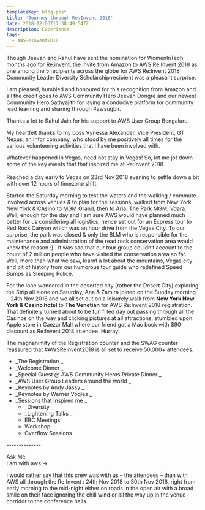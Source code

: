 ```yaml
---
templateKey: blog-post
title: 'Journey through Re:Invent 2018'
date: 2018-12-03T17:38:49.547Z
description: Experience
tags:
  - AWSReInvent2018
---
```

Though Jeevan and Rahul have sent the nomination for WomenInTech months ago for Re:invent, the invite from Amazon to AWS Re:Invent 2018 as one among the 5 recipients across the globe for AWS Re:Invent  2018 Community Leader Diversity Scholarship recipient was a pleasant surprise.

I am pleased, humbled and honoured for this recognition from Amazon and all the credit goes to AWS Community Hero Jeevan Dongre and our newest Community Hero Sathyajith for laying a conducive platform for community lead learning and sharing through #awsugblr.

Thanks a lot to Rahul Jain for his support to AWS User Group Bengaluru.

My heartfelt thanks to my boss Vynessa Alexander, Vice President, GT Nexus, an Infor company, who stood by me positively all times for the various volunteering activities that I have been involved with.

Whatever happened in Vegas, need not stay in Vegas! So, let me jot down some of the key events that that inspired me at Re:Invent 2018. \
\
Reached a day early to Vegas on 23rd Nov 2018 evening to settle down a bit with over 12 hours of timezone shift. 

Started the Saturday morning to test the waters and the walking / commute involved across venues & to plan for the sessions, walked from New York New York & CAsino to MGM Grand, then to Aria, The Park MGM, Vdara. Well, enough for the day and I am sure AWS would have planned much better for us considering all logistics, hence set out for an Express tour to Red Rock Canyon which was an hour drive from the Vegas City. To our surprise, the park was closed & only the BLM who is responsible for the maintenance and administration of the read rock conservation area would know the reason :) . It was sad that our tour group couldn’t account to the count of 2 million people who have visited the conservation area so far. Well, more than what we saw, learnt a lot about the mountains, Vegas city and bit of history from our humorous tour guide who redefined Speed Bumps as Sleeping Police. 

For the lone wandered in the deserted city (rather the Desert City) exploring the Strip all alone on Saturday, Ana & Zamira joined on the Sunday morning – 24th Nov 2018 and we all set out on a leisurely walk from **New York New York & Casino hotel** to **The Venetian** for AWS Re:Invent 2018 registration. That definitely turned about to be fun filled day out passing through all the Casinos on the way and clicking pictures at all attractions, stumbled upon Apple store in Caezar Mall where our friend got a Mac book with $90 discount as Re:Invent 2018 attendee. Hurray!

The magnanimity of the Registration counter and the SWAG counter reassured that #AWSReInvent2018 is all set to receive 50,000+ attendees.

* _The Registration_
* _Welcome Dinner _
* _Special Guest @ AWS Community Heros Private Dinner_
* _AWS User Group Leaders around the world_
* _Keynotes by Andy Jassy_
* _Keynotes by Werner Vogles_
* _Sessions that Inspired me_
  * _Diversity _
  * _Lightening Talks_
  * EBC Meetings
  * Workshop
  * Overflow Sessions

\--------------

Ask Me\
I am with aws  ->

I would rather say that this crew was with us – the attendees – than with AWS all through the Re:Invent : 24th Nov 2018 to 30th Nov 2018, right from early morning to the mid-night either on roads in the open air with a broad smile on their face ignoring the chill wind or all the way up in the venue corridor to the conference halls.

